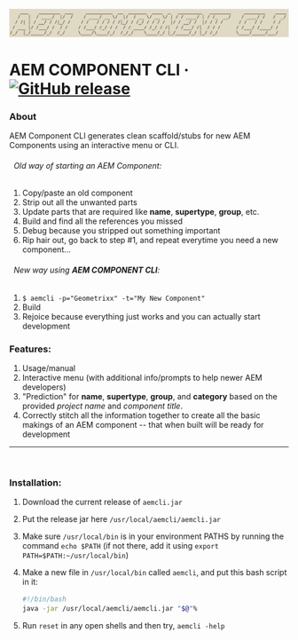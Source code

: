 [![AEM COMPONENT CLI](https://github.com/jamescollier7/aemcli/blob/master/aemcli-pictures/banner.png)](https://github.com/jamescollier7/aemcli)
# AEM COMPONENT CLI  &middot; [![GitHub release](https://img.shields.io/badge/version-0.1-lightgrey.svg)](https://github.com/jamescollier7/aemcli/blob/master/aemcli.jar)

### About

AEM Component CLI generates clean scaffold/stubs for new AEM Components using an interactive menu or CLI.

###### &nbsp;&nbsp;Old way of starting an AEM Component:
1. Copy/paste an old component
2. Strip out all the unwanted parts
3. Update parts that are required like __name__, __supertype__, __group__, etc.
4. Build and find all the references you missed
5. Debug because you stripped out something important
6. Rip hair out, go back to step #1, and repeat everytime you need a new component...

###### &nbsp;&nbsp;New way using **AEM COMPONENT CLI**:
1. `$ aemcli -p="Geometrixx" -t="My New Component"`
2. Build
3. Rejoice because everything just works and you can actually start development

### Features:
1. Usage/manual
2. Interactive menu (with additional info/prompts to help newer AEM developers)
3. "Prediction" for __name__, __supertype__, __group__, and __category__ based on the provided _project name_ and _component title_.
4. Correctly stitch all the information together to create all the basic makings of an AEM component -- that when built will be ready for development
&nbsp;
&nbsp;
-----
&nbsp;
### Installation:
1. Download the current release of `aemcli.jar`
2. Put the release jar here `/usr/local/aemcli/aemcli.jar`
3. Make sure `/usr/local/bin` is in your environment PATHS by running the command `echo $PATH` (if not there, add it using `export PATH=$PATH:~/usr/local/bin`)
4. Make a new file in `/usr/local/bin` called `aemcli`, and put this bash script in it:

    ```bash
    #!/bin/bash
    java -jar /usr/local/aemcli/aemcli.jar "$@"%
    ```
5. Run `reset` in any open shells and then try, `aemcli -help`
